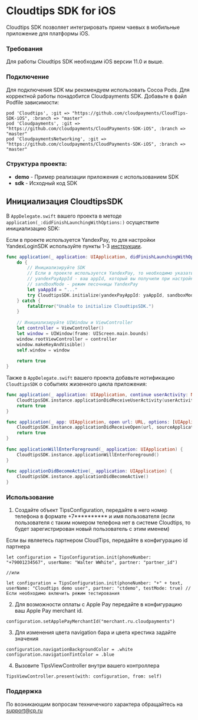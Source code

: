 # Cloudtips SDK for iOS 

Cloudtips SDK позволяет интегрировать прием чаевых в мобильные приложение для платформы iOS.

### Требования
Для работы Cloudtips SDK необходим iOS версии 11.0 и выше.

### Подключение
Для подключения SDK мы рекомендуем использовать Cocoa Pods. Для корректной работы понадобится Cloudpayments SDK. Добавьте в файл Podfile зависимости:

```
pod 'Cloudtips', :git => "https://github.com/cloudpayments/CloudTips-SDK-iOS", :branch => "master"
pod 'Cloudpayments', :git => "https://github.com/cloudpayments/CloudPayments-SDK-iOS", :branch => "master"
pod 'CloudpaymentsNetworking', :git => "https://github.com/cloudpayments/CloudPayments-SDK-iOS", :branch => "master"
```

### Структура проекта:

* **demo** - Пример реализации приложения с использованием SDK
* **sdk** - Исходный код SDK

## Инициализация CloudtipsSDK

В `AppDelegate.swift` вашего проекта в методе `application(_:didFinishLaunchingWithOptions:)` осуществите инициализацию SDK:

Если в проекте используется YandexPay, то для настройки YandexLoginSDK используйте пункты 1-3 [инструкции](https://yandex.ru/dev/mobileauthsdk/doc/sdk/concepts/ios/2.0.0/sdk-ios-install.html).

```swift
func application(_ application: UIApplication, didFinishLaunchingWithOptions launchOptions: [UIApplication.LaunchOptionsKey: Any]?) -> Bool {
    do {
        // Инициализируйте SDK 
        // Если в проекте используется YandexPay, то необходимо указать соответсвующие параметры:
        // yandexPayAppId - ваш appId, который вы получили при настройке YandexLoginSDK
        // sandboxMode - режим песочницы YandexPay
        let yaAppId = "..."
        try CloudtipsSDK.initialize(yandexPayAppId: yaAppId, sandboxMode: false)
    } catch {
        fatalError("Unable to initialize CloudtipsSDK.")
    }
        
    // Инициализируйте UIWindow и ViewController
    let controller = ViewController()
    let window = UIWindow(frame: UIScreen.main.bounds)
    window.rootViewController = controller
    window.makeKeyAndVisible()
    self.window = window
        
    return true
}
```

Также в `AppDelegate.swift` вашего проекта добавьте нотификацию `CloudtipsSDK` о событиях жизенного цикла приложения:

```swift
func application(_ application: UIApplication, continue userActivity: NSUserActivity, restorationHandler: @escaping ([UIUserActivityRestoring]?) -> Void) -> Bool {
    CloudtipsSDK.instance.applicationDidReceiveUserActivity(userActivity)
    return true
}

func application(_ app: UIApplication, open url: URL, options: [UIApplication.OpenURLOptionsKey : Any] = [:]) -> Bool {
    CloudtipsSDK.instance.applicationDidReceiveOpen(url, sourceApplication: options[.sourceApplication] as? String)
    return true
}
    
func applicationWillEnterForeground(_ application: UIApplication) {
    CloudtipsSDK.instance.applicationWillEnterForeground()
}
    
func applicationDidBecomeActive(_ application: UIApplication) {
    CloudtipsSDK.instance.applicationDidBecomeActive()
}
```

### Использование

1) Создайте объект TipsConfiguration, передайте в него номер телефона в формате +7********** и имя пользователя (если пользователя с таким номером телефона нет в системе Cloudtips, то будет зарегистрирован новый пользователь с этим именем)

Если вы являетесь партнером CloudTips, передайте в конфигурацию id партнера
```
let configuration = TipsConfiguration.init(phoneNumber: "+79001234567", userName: "Walter WWhite", partner: "partner_id")

//или

let configuration = TipsConfiguration.init(phoneNumber: "+" + text, userName: "Cloudtips demo user", partner: "ctdemo", testMode: true) //Если необходимо включить режим тестирования
```

2) Для возможности оплаты с Apple Pay передайте в конфигурацию ваш Apple Pay merchant id.

```
configuration.setApplePayMerchantId("merchant.ru.cloudpayments")
```

3) Для изменения цвета navigation бара и цвета крестика задайте значения

```
configuration.navigationBackgroundColor = .white
configuration.navigationTintColor = .blue
```

4) Вызовите TipsViewController внутри вашего контроллера

```
TipsViewController.present(with: configuration, from: self)
```

### Поддержка

По возникающим вопросам техничечкого характера обращайтесь на support@cp.ru
